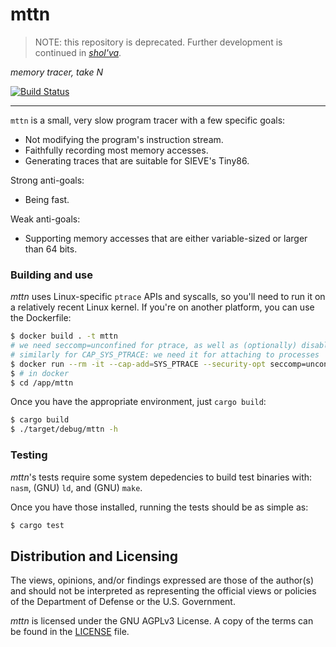 mttn
====

> NOTE: this repository is deprecated.
> Further development is continued in [_shol'va_](https://github.com/trailofbits/sholva).

*memory tracer, take N*

[![Build Status](https://github.com/trailofbits/mttn/workflows/CI/badge.svg)](https://github.com/trailofbits/mttn/actions?query=workflow%3ACI)

---

`mttn` is a small, very slow program tracer with a few specific goals:

* Not modifying the program's instruction stream.
* Faithfully recording most memory accesses.
* Generating traces that are suitable for SIEVE's Tiny86.

Strong anti-goals:
* Being fast.

Weak anti-goals:

* Supporting memory accesses that are either variable-sized or larger than 64 bits.

### Building and use

*mttn* uses Linux-specific `ptrace` APIs and syscalls, so you'll need to run it on a relatively
recent Linux kernel. If you're on another platform, you can use the Dockerfile:

```bash
$ docker build . -t mttn
# we need seccomp=unconfined for ptrace, as well as (optionally) disabling ASLR
# similarly for CAP_SYS_PTRACE: we need it for attaching to processes
$ docker run --rm -it --cap-add=SYS_PTRACE --security-opt seccomp=unconfined -v $(pwd):/app/mttn mttn
$ # in docker
$ cd /app/mttn
```

Once you have the appropriate environment, just `cargo build`:

```bash
$ cargo build
$ ./target/debug/mttn -h
```

### Testing

*mttn*'s tests require some system depedencies to build test binaries with:
`nasm`, (GNU) `ld`, and (GNU) `make`.

Once you have those installed, running the tests should be as simple as:

```bash
$ cargo test
```

## Distribution and Licensing

The views, opinions, and/or findings expressed are those of the author(s) and
should not be interpreted as representing the official views or policies of the
Department of Defense or the U.S. Government.

*mttn* is licensed under the GNU AGPLv3 License. A copy of the terms can
be found in the [LICENSE](./LICENSE) file.
